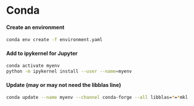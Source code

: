 # Conda

#### Create an environment
```bash
conda env create -f environment.yaml
```

#### Add to ipykernel for Jupyter
```bash
conda activate myenv
python -m ipykernel install --user --name=myenv
```

#### Update (may or may not need the libblas line)
```bash
conda update --name myenv --channel conda-forge --all libblas=*=*mkl
```
